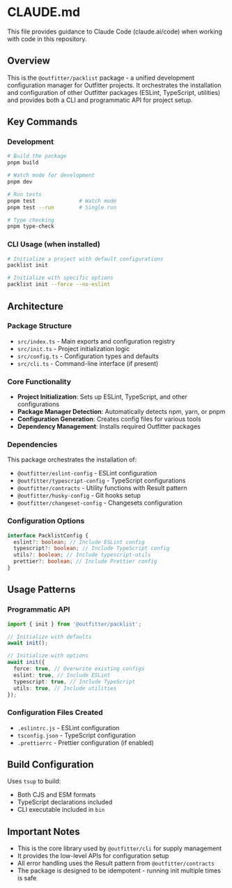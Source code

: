 # CLAUDE.md

This file provides guidance to Claude Code (claude.ai/code) when working with code in this repository.

## Overview

This is the `@outfitter/packlist` package - a unified development configuration manager for Outfitter projects. It orchestrates the installation and configuration of other Outfitter packages (ESLint, TypeScript, utilities) and provides both a CLI and programmatic API for project setup.

## Key Commands

### Development

```bash
# Build the package
pnpm build

# Watch mode for development
pnpm dev

# Run tests
pnpm test              # Watch mode
pnpm test --run        # Single run

# Type checking
pnpm type-check
```

### CLI Usage (when installed)

```bash
# Initialize a project with default configurations
packlist init

# Initialize with specific options
packlist init --force --no-eslint
```

## Architecture

### Package Structure

- `src/index.ts` - Main exports and configuration registry
- `src/init.ts` - Project initialization logic
- `src/config.ts` - Configuration types and defaults
- `src/cli.ts` - Command-line interface (if present)

### Core Functionality

- **Project Initialization**: Sets up ESLint, TypeScript, and other configurations
- **Package Manager Detection**: Automatically detects npm, yarn, or pnpm
- **Configuration Generation**: Creates config files for various tools
- **Dependency Management**: Installs required Outfitter packages

### Dependencies

This package orchestrates the installation of:

- `@outfitter/eslint-config` - ESLint configuration
- `@outfitter/typescript-config` - TypeScript configurations
- `@outfitter/contracts` - Utility functions with Result pattern
- `@outfitter/husky-config` - Git hooks setup
- `@outfitter/changeset-config` - Changesets configuration

### Configuration Options

```typescript
interface PacklistConfig {
  eslint?: boolean; // Include ESLint config
  typescript?: boolean; // Include TypeScript config
  utils?: boolean; // Include typescript-utils
  prettier?: boolean; // Include Prettier config
}
```

## Usage Patterns

### Programmatic API

```typescript
import { init } from '@outfitter/packlist';

// Initialize with defaults
await init();

// Initialize with options
await init({
  force: true, // Overwrite existing configs
  eslint: true, // Include ESLint
  typescript: true, // Include TypeScript
  utils: true, // Include utilities
});
```

### Configuration Files Created

- `.eslintrc.js` - ESLint configuration
- `tsconfig.json` - TypeScript configuration
- `.prettierrc` - Prettier configuration (if enabled)

## Build Configuration

Uses `tsup` to build:

- Both CJS and ESM formats
- TypeScript declarations included
- CLI executable included in `bin`

## Important Notes

- This is the core library used by `@outfitter/cli` for supply management
- It provides the low-level APIs for configuration setup
- All error handling uses the Result pattern from `@outfitter/contracts`
- The package is designed to be idempotent - running init multiple times is safe
